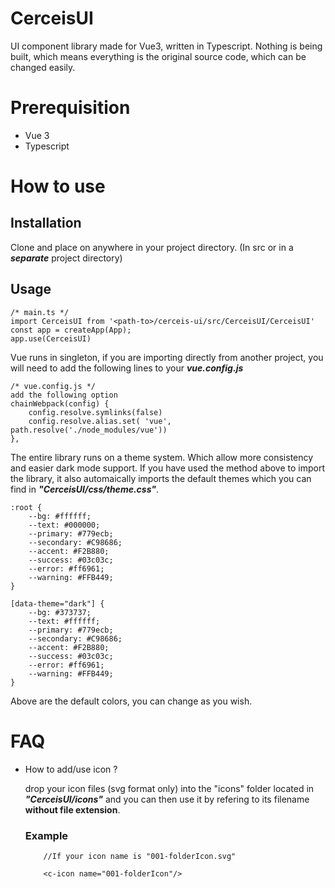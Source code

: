 # CerceisUI
UI component library made for Vue3, written in Typescript. Nothing is being built, which means everything is the original source code, which can be changed easily.

# Prerequisition
- Vue 3 
- Typescript

# How to use

## Installation
Clone and place on anywhere in your project directory. (In src or in a ***separate*** project directory)  

## Usage
	/* main.ts */
	import CerceisUI from '<path-to>/cerceis-ui/src/CerceisUI/CerceisUI'
	const app = createApp(App);
	app.use(CerceisUI)

Vue runs in singleton, if you are importing directly from another project, you will need to add the following lines to your ***vue.config.js***  

	/* vue.config.js */
	add the following option
	chainWebpack(config) {
		config.resolve.symlinks(false)
		config.resolve.alias.set( 'vue', path.resolve('./node_modules/vue'))    
	},  

The entire library runs on a theme system. Which allow more consistency and easier dark mode support. If you have used the method above to import the library, it also automaically imports the default themes which you can find in ***"CerceisUI/css/theme.css"***.

	:root {
		--bg: #ffffff;
		--text: #000000;
		--primary: #779ecb;
		--secondary: #C98686;
		--accent: #F2B880;
		--success: #03c03c;
		--error: #ff6961;
		--warning: #FFB449;
	}

	[data-theme="dark"] {
		--bg: #373737;
		--text: #ffffff;
		--primary: #779ecb;
		--secondary: #C98686;
		--accent: #F2B880;
		--success: #03c03c;
		--error: #ff6961;
		--warning: #FFB449;
	}
Above are the default colors, you can change as you wish.
## 

# FAQ
- How to add/use icon ?  

	drop your icon files (svg format only) into the "icons" folder located in ***"CerceisUI/icons"*** and you can then use it by refering to its filename **without file extension**.
	### Example
	```
		//If your icon name is "001-folderIcon.svg"

		<c-icon name="001-folderIcon"/>
	```
	

